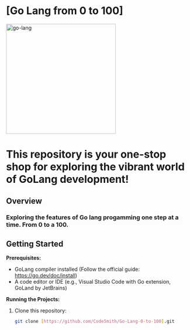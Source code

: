 #  [Go Lang from 0 to 100]

<img alt="go-lang" width="300px" style="padding:0px; padding-right:10px;" src="https://cdn.jsdelivr.net/gh/devicons/devicon@latest/icons/go/go-original-wordmark.svg"/>

# This repository is your one-stop shop for exploring the vibrant world of GoLang development! 

##  Overview
### Exploring the features of Go lang progamming one step at a time. From 0 to a 100.

##  Getting Started

**Prerequisites:**

* GoLang compiler installed (Follow the official guide: https://go.dev/doc/install)
* A code editor or IDE (e.g., Visual Studio Code with Go extension, GoLand by JetBrains)

**Running the Projects:**

1. Clone this repository:

   ```bash
   git clone [https://github.com/Code5mith/Go-Lang-0-to-100].git
